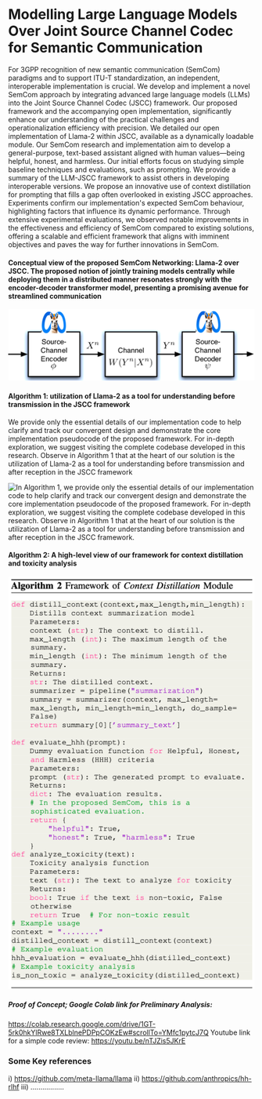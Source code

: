 # Modelling Large Language Models Over Joint Source Channel Codec for Semantic Communication

For 3GPP recognition of new semantic communication (SemCom) paradigms and to support ITU-T standardization, an independent, interoperable implementation is crucial. We develop and implement a novel SemCom approach by integrating advanced large language models (LLMs) into the Joint Source Channel Codec (JSCC) framework. Our proposed framework and the accompanying open implementation, significantly enhance our understanding of the practical challenges and operationalization efficiency with precision. We detailed our open implementation of Llama-2 within JSCC, available as a dynamically loadable module. Our SemCom research and implementation aim to develop a general-purpose, text-based assistant aligned with human values—being helpful, honest, and harmless. Our initial efforts focus on studying simple baseline techniques and evaluations, such as prompting. We provide a summary of the LLM-JSCC framework to assist others in developing interoperable versions. We propose an innovative use of context distillation for prompting that fills a gap often overlooked in existing JSCC approaches. Experiments confirm our implementation's expected SemCom behaviour, highlighting factors that influence its dynamic performance. Through extensive experimental evaluations, we observed notable improvements in the effectiveness and efficiency of SemCom compared to existing solutions, offering a scalable and efficient framework that aligns with imminent objectives and paves the way for further innovations in SemCom.


#### Conceptual view of the proposed SemCom Networking: Llama-2 over JSCC. The proposed notion of jointly training models centrally while deploying them in a distributed manner resonates strongly with the encoder-decoder transformer model, presenting a promising avenue for streamlined communication
![Conceptual view of the proposed SemCom Networking: Llama-2 over JSCC. The proposed notion of jointly training models centrally while deploying them in a distributed manner resonates strongly with the encoder-decoder transformer model, presenting a promising avenue for streamlined communication.](https://github.com/rajayarli/LLAMA2-JSCC/blob/8703621e24fbfd050020b62a46cb09a78915d5f5/llamajscc.png)

#### Algorithm 1: utilization of Llama-2 as a tool for understanding before transmission in the JSCC framework
We provide only the essential details of our
implementation code to help clarify and track our convergent
design and demonstrate the core implementation pseudocode
of the proposed framework. For in-depth exploration, we
suggest visiting the complete
codebase developed in this research.
Observe in Algorithm 1 that at the heart of our solution is
the utilization of Llama-2 as a tool for understanding before
transmission and after reception in the JSCC framework

![In Algorithm 1, we provide only the essential details of our
implementation code to help clarify and track our convergent
design and demonstrate the core implementation pseudocode
of the proposed framework. For in-depth exploration, we
suggest visiting the complete
codebase developed in this research.
Observe in Algorithm 1 that at the heart of our solution is
the utilization of Llama-2 as a tool for understanding before
transmission and after reception in the JSCC framework.](https://github.com/rajayarli/LLAMA2-JSCC/blob/ec3ce6ff59994dabf3a37d5b0982031865f31a20/Algorithm11.png)


#### Algorithm 2: A high-level view of our framework for context distillation and toxicity analysis
![In Algorithm 2](https://github.com/rajayarli/LLAMA2-JSCC/blob/ec3ce6ff59994dabf3a37d5b0982031865f31a20/Algorithm22.png)


##### Proof of Concept; Google Colab link for Preliminary Analysis:
https://colab.research.google.com/drive/1GT-5rk0hkYlRwe8TXLblnePDPpCOKzEw#scrollTo=YMfc1pytcJ7Q 
Youtube link for a simple code review:
https://youtu.be/nTJZis5JKrE 
### Some Key references
i) https://github.com/meta-llama/llama
ii) https://github.com/anthropics/hh-rlhf
iii) .................
